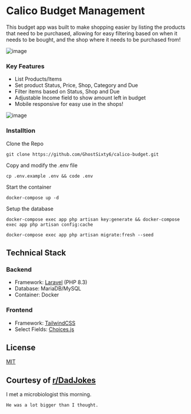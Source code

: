 # Calico Budget Management

This budget app was built to make shopping easier by listing the products that need to be purchased, allowing for easy filtering based on when it needs to be bought, and the shop where it needs to be purchased from!

![image](https://i.imgur.com/sZg6xwm.png)

### Key Features
- List Products/Items
- Set product Status, Price, Shop, Category and Due
- Filter items based on Status, Shop and Due
- Adjustable Income field to show amount left in budget
- Mobile responsive for easy use in the shops!

![image](https://i.imgur.com/0MZmjdv.png)

### Installtion

Clone the Repo
```
git clone https://github.com/GhostSixty6/calico-budget.git
```

Copy and modify the .env file
```
cp .env.example .env && code .env
```

Start the container
```
docker-compose up -d
```

Setup the database
```
docker-compose exec app php artisan key:generate && docker-compose exec app php artisan config:cache
```
```
docker-compose exec app php artisan migrate:fresh --seed
```

## Technical Stack

### Backend
- Framework: [Laravel](https://laravel.com/) (PHP 8.3)
- Database: MariaDB/MySQL
- Container: Docker

### Frontend
- Framework: [TailwindCSS](http://tailwindcss.com/)
- Select Fields: [Choices.js](https://github.com/Choices-js/Choices)

## License

[MIT](https://choosealicense.com/licenses/mit/)



## Courtesy of [r/DadJokes](https://www.reddit.com/r/dadjokes/)

I met a microbiologist this morning. 

```
He was a lot bigger than I thought.
```
